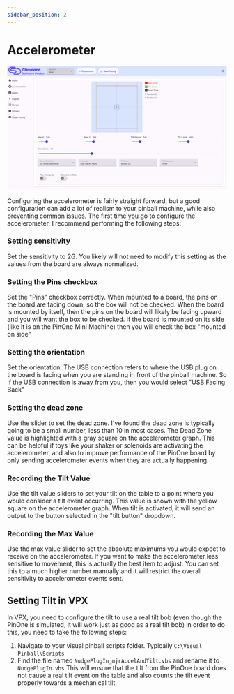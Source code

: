 ```yaml
---
sidebar_position: 2
---
```


# Accelerometer

![image](./img/accelerometer.png)

Configuring the accelerometer is fairly straight forward, but a good configuration can add a lot of realism to your pinball machine, while also preventing common issues. The first time you go to configure the accelerometer, I recommend performing the following steps:

### Setting sensitivity

Set the sensitivity to 2G. You likely will not need to modify this setting as the values from the board are always normalized.

### Setting the Pins checkbox

Set the "Pins" checkbox correctly. When mounted to a board, the pins on the board are facing down, so the box will not be checked. When the board is mounted by itself, then the pins on the board will likely be facing upward and you will want the box to be checked.
If the board is mounted on its side (like it is on the PinOne Mini Machine) then you will check the box "mounted on side"

### Setting the orientation

Set the orientation. The USB connection refers to where the USB plug on the board is facing when you are standing in front of the pinball machine. So if the USB connection is away from you, then you would select "USB Facing Back"

### Setting the dead zone

Use the slider to set the dead zone. I've found the dead zone is typically going to be a small number, less than 10 in most cases. The Dead Zone value is highlighted with a gray square on the accelerometer graph. This can be helpful if toys like your shaker or solenoids are activating the accelerometer, and also to improve performance of the PinOne board by only sending accelerometer events when they are actually happening.

### Recording the Tilt Value

Use the tilt value sliders to set your tilt on the table to a point where you would consider a tilt event occurring. This value is shown with the yellow square on the accelerometer graph. When tilt is activated, it will send an output to the button selected in the "tilt button" dropdown.

### Recording the Max Value

Use the max value slider to set the absolute maximums you would expect to receive on the accelerometer. If you want to make the accelerometer less sensitive to movement, this is actually the best item to adjust. You can set this to a much higher number manually and it will restrict the overall sensitivity to accelerometer events sent.

## Setting Tilt in VPX

In VPX, you need to configure the tilt to use a real tilt bob (even though the PinOne is simulated, it will work just as good as a real tilt bob) in order to do this, you need to take the following steps:

1. Navigate to your visual pinball scripts folder. Typically `C:\Visual Pinball\Scripts`
2. Find the file named `NudgePlugIn_mjrAccelAndTilt.vbs` and rename it to `NudgePlugIn.vbs` This will ensure that the tilt from the PinOne board does not cause a real tilt event on the table and also counts the tilt event properly towards a mechanical tilt. 